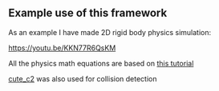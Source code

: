 Example use of this framework
------------------------
As an example I have made 2D rigid body physics simulation:

https://youtu.be/KKN77R6QsKM

All the physics math equations are based on [this tutorial]( https://gamedevelopment.tutsplus.com/series/how-to-create-a-custom-physics-engine--gamedev-12715)

[cute_c2](https://github.com/RandyGaul/cute_headers/blob/master/cute_c2.h) was also used for collision detection
